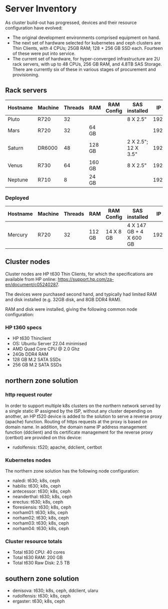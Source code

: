 # Server Inventory

As cluster build-out has progressed, devices and their resource configuration have evolved:

- The original development environments comprised equipment on hand.
- The next set of hardware selected for kubernetes and ceph clusters are Thin Clients, with 4 CPUs; 25GB RAM; 128 + 256 GB SSD each. Fourteen of these were put into service.
- The current set of hardware, for hyper-converged infrastructure are 2U rack servers, with up to 48 CPUs, 256 GB RAM, and 4.8TB SAS Storage. There are currently six of these in various stages of procurement and provisioning.

## Rack servers

| Hostname | Machine | Threads | RAM    | RAM Config |  SAS installed          | IP Address   | Function     |
|----------|---------|---------|--------|------------|-------------------------|--------------|--------------|
| Pluto    | R720    | 32      |        |            | 8 X 2.5"                | 192.168.2.50 | Production 1 |
| Mars     | R720    | 32      | 64 GB  |            |                         | 192.168.2.54 | Production 2 |
| Saturn   | DR6000  | 48      | 128 GB |            | 2 X 2.5"; 12 X 3.5"     | 192.168.2.51 | DevOps       |
| Venus    | R730    | 64      | 160 GB |            | 8 X 2.5"                | 192.168.2.53 | Development  |
| Neptune  | R710    | 8       | 24 GB  |            |                         | 192.168.2.55 | Return       |

### Deployed

| Hostname | Machine | Threads | RAM    | RAM Config |  SAS installed          | IP Address   | Client           |
|----------|---------|---------|--------|------------|-------------------------|--------------|------------------|
| Mercury  | R720    | 32      | 112 GB | 14 X 8 GB  | 4 X 147 GB + 4 X 600 GB | 192.168.3.52 | littlecanton.one |

## Cluster nodes

Cluster nodes are HP t630 Thin Clients, for which the specifications are available from HP online: <https://support.hp.com/za-en/document/c05240287>.

The devices were purchased second hand, and typically had limited RAM and disk installed (e.g. 32GB disk, and 8GB DDR4 RAM).

RAM and disk were installed, giving the following common node configuration:

### HP t360 specs

- HP t630 Thinclient
- OS: Ubuntu Server 22.04 minimised
- AMD Quad Core CPU @ 2.0 Ghz
- 24Gb DDR4 RAM
- 128 GB M.2 SATA SSDs
- 256 GB M.2 SATA SSDs

## northern zone solution

### http request router

In order to support multiple k8s clusters on the northern network served by a single static IP assigned by the ISP,
without any cluster depending on another, an HP t520 device is added to the solution to serve a reverse proxy (apache) function.
Routing of https requests at the proxy is  based on domain name. In addition, the domain name IP address management function (ddclient)
and tls certificate management for the reverse proxy (certbot) are provided on this device:

- rudolfensis:  t520; apache, ddclient, certbot

### Kubernetes nodes

The northern zone solution has the following node configuration:

- naledi:       t630; k8s, ceph
- habilis:      t630; k8s, ceph
- antecessor:   t630; k8s, ceph
- neanderthal:  t630; k8s, ceph
- erectus:      t630; k8s, ceph
- floresiensis: t630; k8s, ceph
- norham01:     t630; k8s, ceph
- norham02:     t630; k8s, ceph
- norham03:     t630; k8s, ceph
- norham04:     t630; k8s, ceph

### Cluster resource totals

- Total t630 CPU: 40 cores
- Total t630 RAM: 200 GB
- Total t630 Raw Disk: 2.5 TB

## southern zone solution

- denisova:     t630; k8s, ceph, ddclient, ularu
- rudolfensis:  t630; k8s, ceph
- ergaster:     t630; k8s, ceph
